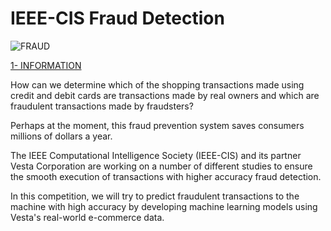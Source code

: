 # IEEE-CIS Fraud Detection
![FRAUD](https://blog.ipleaders.in/wp-content/uploads/2019/05/fraud-696x434.jpg)

[1- INFORMATION](https://www.kaggle.com/ersinsen/fraud-1-genel-bilgi/edit?rvi=1)

How can we determine which of the shopping transactions made using credit and debit cards are transactions made by real owners and which are fraudulent transactions made by fraudsters?

Perhaps at the moment, this fraud prevention system saves consumers millions of dollars a year.

The IEEE Computational Intelligence Society (IEEE-CIS) and its partner Vesta Corporation are working on a number of different studies to ensure the smooth execution of transactions with higher accuracy fraud detection.

In this competition, we will try to predict fraudulent transactions to the machine with high accuracy by developing machine learning models using Vesta's real-world e-commerce data.
